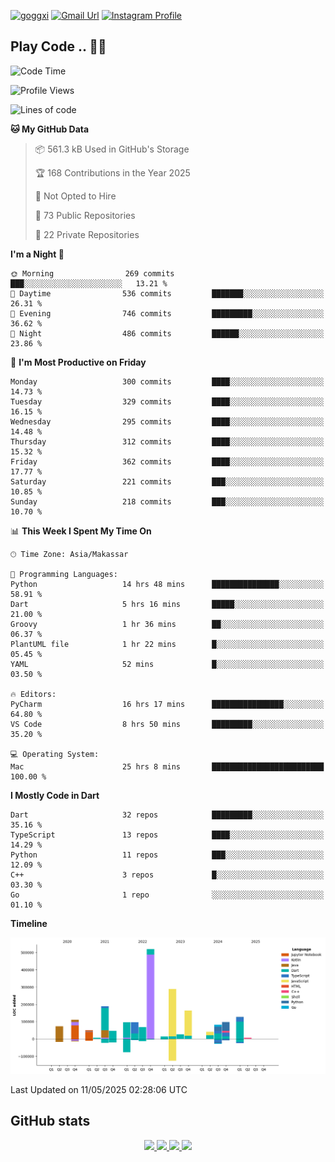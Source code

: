 [![goggxi](https://img.shields.io/badge/Portofolio-Goggxi-orange)](https://goggxi.github.io)
[![Gmail Url](https://img.shields.io/twitter/url?label=Goggxi@gmail.com&logo=gmail&style=social&url=http%3A%2F%2Fmailto%3Acontact.Goggxi@gmail.com)](mailto:Goggxi@gmail.com) [![Instagram Profile](https://img.shields.io/twitter/url?label=moh_rifkan&logo=instagram&style=social&url=https://www.instagram.com/moh_rifkan/)](https://www.instagram.com/moh_rifkan/)

## Play Code .. 💬🚀

<!-- [![Moh Rifkan GitHub stats](https://github-readme-stats.vercel.app/api?username=goggxi&count_private=true&show_icons=true&theme=dracula&custom_title=Goggxi%20Statistic%20🚀)](https://github.com/goggxi/goggxi)

[![Top Langs](https://github-readme-stats.vercel.app/api/top-langs/?username=goggxi&langs_count=8&layout=compact&show_icons=true&theme=dracula)](https://github.com/goggxi/goggxi) -->

<!--START_SECTION:waka-->
![Code Time](http://img.shields.io/badge/Code%20Time-4%2C276%20hrs%2030%20mins-blue)

![Profile Views](http://img.shields.io/badge/Profile%20Views-10-blue)

![Lines of code](https://img.shields.io/badge/From%20Hello%20World%20I%27ve%20Written-2.1%20million%20lines%20of%20code-blue)

**🐱 My GitHub Data** 

> 📦 561.3 kB Used in GitHub's Storage 
 > 
> 🏆 168 Contributions in the Year 2025
 > 
> 🚫 Not Opted to Hire
 > 
> 📜 73 Public Repositories 
 > 
> 🔑 22 Private Repositories 
 > 
**I'm a Night 🦉** 

```text
🌞 Morning                269 commits         ███░░░░░░░░░░░░░░░░░░░░░░   13.21 % 
🌆 Daytime                536 commits         ███████░░░░░░░░░░░░░░░░░░   26.31 % 
🌃 Evening                746 commits         █████████░░░░░░░░░░░░░░░░   36.62 % 
🌙 Night                  486 commits         ██████░░░░░░░░░░░░░░░░░░░   23.86 % 
```
📅 **I'm Most Productive on Friday** 

```text
Monday                   300 commits         ████░░░░░░░░░░░░░░░░░░░░░   14.73 % 
Tuesday                  329 commits         ████░░░░░░░░░░░░░░░░░░░░░   16.15 % 
Wednesday                295 commits         ████░░░░░░░░░░░░░░░░░░░░░   14.48 % 
Thursday                 312 commits         ████░░░░░░░░░░░░░░░░░░░░░   15.32 % 
Friday                   362 commits         ████░░░░░░░░░░░░░░░░░░░░░   17.77 % 
Saturday                 221 commits         ███░░░░░░░░░░░░░░░░░░░░░░   10.85 % 
Sunday                   218 commits         ███░░░░░░░░░░░░░░░░░░░░░░   10.70 % 
```


📊 **This Week I Spent My Time On** 

```text
🕑︎ Time Zone: Asia/Makassar

💬 Programming Languages: 
Python                   14 hrs 48 mins      ███████████████░░░░░░░░░░   58.91 % 
Dart                     5 hrs 16 mins       █████░░░░░░░░░░░░░░░░░░░░   21.00 % 
Groovy                   1 hr 36 mins        ██░░░░░░░░░░░░░░░░░░░░░░░   06.37 % 
PlantUML file            1 hr 22 mins        █░░░░░░░░░░░░░░░░░░░░░░░░   05.45 % 
YAML                     52 mins             █░░░░░░░░░░░░░░░░░░░░░░░░   03.50 % 

🔥 Editors: 
PyCharm                  16 hrs 17 mins      ████████████████░░░░░░░░░   64.80 % 
VS Code                  8 hrs 50 mins       █████████░░░░░░░░░░░░░░░░   35.20 % 

💻 Operating System: 
Mac                      25 hrs 8 mins       █████████████████████████   100.00 % 
```

**I Mostly Code in Dart** 

```text
Dart                     32 repos            █████████░░░░░░░░░░░░░░░░   35.16 % 
TypeScript               13 repos            ████░░░░░░░░░░░░░░░░░░░░░   14.29 % 
Python                   11 repos            ███░░░░░░░░░░░░░░░░░░░░░░   12.09 % 
C++                      3 repos             █░░░░░░░░░░░░░░░░░░░░░░░░   03.30 % 
Go                       1 repo              ░░░░░░░░░░░░░░░░░░░░░░░░░   01.10 % 
```



**Timeline**

![Lines of Code chart](https://raw.githubusercontent.com/Goggxi/Goggxi/main/assets/bar_graph.png)


 Last Updated on 11/05/2025 02:28:06 UTC
<!--END_SECTION:waka-->

## GitHub stats

<p align="center">
  <a href="https://github.com/goggxi">
    <img src="http://github-profile-summary-cards.vercel.app/api/cards/profile-details?username=goggxi&theme=transparent" />
  </a>
  <a href="https://github.com/goggxi">
    <img src="https://github-readme-streak-stats.herokuapp.com/?user=goggxi&hide_border=true&card_width=338&theme=transparent" />
  </a>
  <a href="https://github.com/goggxi">
    <img src="http://github-profile-summary-cards.vercel.app/api/cards/stats?username=goggxi&theme=transparent" />
  </a>
  <a href="https://github.com/goggxi">
    <img src="https://github-readme-stats.vercel.app/api/top-langs/?username=goggxi&langs_count=10&exclude_repo=&hide=c,makefile,html,css,sass,nix,nunjucks,tsql,dockerfile,shell&card_width=699&hide_border=true&theme=transparent" />
  </a>
  <!-- <br/>
  <a href="https://github.com/goggxi">
    <img src="https://komarev.com/ghpvc/?username=goggxi&color=blue&style=flat" />
  </a> -->
</p>
